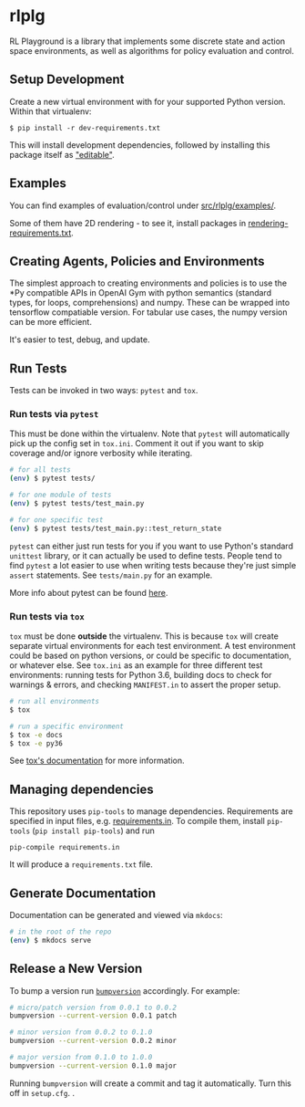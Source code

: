# rlplg

RL Playground is a library that implements some discrete state and action space environments,
as well as algorithms for policy evaluation and control.

## Setup Development

Create a new virtual environment with for your supported Python version. Within that virtualenv:

```shell
$ pip install -r dev-requirements.txt
```

This will install development dependencies, followed by installing this package itself as ["editable"](https://pip.pypa.io/en/stable/reference/pip_install/#editable-installs).


## Examples

You can find examples of evaluation/control under [src/rlplg/examples/](src/rlplg/examples/).

Some of them have 2D rendering - to see it, install packages in [rendering-requirements.txt](rendering-requirements.txt).


## Creating Agents, Policies and Environments

The simplest approach to creating environments and policies is to use the *Py compatible APIs in OpenAI Gym with python semantics (standard types, for loops, comprehensions) and numpy.
These can be wrapped into tensorflow compatiable version.
For tabular use cases, the numpy version can be more efficient.

It's easier to test, debug, and update.

## Run Tests

Tests can be invoked in two ways: `pytest` and `tox`.

### Run tests via `pytest`

This must be done within the virtualenv. Note that `pytest` will automatically pick up the config set in `tox.ini`. Comment it out if you want to skip coverage and/or ignore verbosity while iterating.

```sh
# for all tests
(env) $ pytest tests/

# for one module of tests
(env) $ pytest tests/test_main.py

# for one specific test
(env) $ pytest tests/test_main.py::test_return_state
```

`pytest` can either just run tests for you if you want to use Python's standard `unittest` library, or it can actually be used to define tests. People tend to find `pytest` a lot easier to use when writing tests because they're just simple `assert` statements. See `tests/main.py` for an example.

More info about pytest can be found [here](https://docs.pytest.org/en/latest/).

### Run tests via `tox`

`tox` must be done **outside** the virtualenv. This is because `tox` will create separate virtual environments for each test environment. A test environment could be based on python versions, or could be specific to documentation, or whatever else. See `tox.ini` as an example for three different test environments: running tests for Python 3.6, building docs to check for warnings & errors, and checking `MANIFEST.in` to assert the proper setup.

```sh
# run all environments
$ tox

# run a specific environment
$ tox -e docs
$ tox -e py36
```

See [tox's documentation](https://tox.readthedocs.io/en/latest/) for more information.


## Managing dependencies

This repository uses `pip-tools` to manage dependencies.
Requirements are specified in input files, e.g. [requirements.in](requirements.in).
To compile them, install `pip-tools` (`pip install pip-tools`) and run

```
pip-compile requirements.in
```

It will produce a `requirements.txt` file.

## Generate Documentation

Documentation can be generated and viewed via `mkdocs`:

```sh
# in the root of the repo
(env) $ mkdocs serve
```

## Release a New Version

To bump a version run [`bumpversion`](https://pypi.org/project/bumpversion/) accordingly. For example:

```sh
# micro/patch version from 0.0.1 to 0.0.2
bumpversion --current-version 0.0.1 patch

# minor version from 0.0.2 to 0.1.0
bumpversion --current-version 0.0.2 minor

# major version from 0.1.0 to 1.0.0
bumpversion --current-version 0.1.0 major
```

Running `bumpversion` will create a commit and tag it automatically. Turn this off in `setup.cfg`.
.
